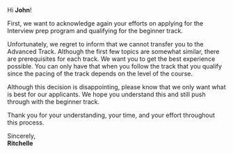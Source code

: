 Hi **John**!

First, we want to acknowledge again your efforts on applying for the Interview prep program and qualifying for the beginner track.

Unfortunately, we regret to inform that we cannot transfer you to the Advanced Track. Although the first few topics are somewhat similar, there are prerequisites for each track. We want you to get the best experience possible. You can only have that when you follow the track that you qualify since the pacing of the track depends on the level of the course.

Although this decision is disappointing, please know that we only want what is best for our applicants. We hope you understand this and still push through with the beginner track. 

Thank you for your understanding, your time, and your effort throughout this process. 

Sincerely,<br>
**Ritchelle**
